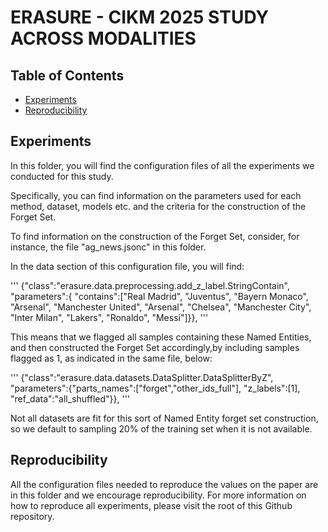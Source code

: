 # ERASURE - CIKM 2025 STUDY ACROSS MODALITIES



## Table of Contents
* [Experiments](#experiments)
* [Reproducibility](#reproducibility)

## Experiments

In this folder, you will find the configuration files of all the experiments we conducted for this study.

Specifically, you can find information on the parameters used for each method, dataset, models etc. and the criteria for the construction of the Forget Set.

To find information on the construction of the Forget Set, consider, for instance, the file "ag_news.jsonc" in this folder.

In the data section of this configuration file, you will find:

'''
{"class":"erasure.data.preprocessing.add_z_label.StringContain", "parameters":{
        "contains":["Real Madrid", "Juventus", "Bayern Monaco", "Arsenal", "Manchester United", "Arsenal", "Chelsea", "Manchester City", "Inter Milan", "Lakers", "Ronaldo", "Messi"]}},
'''

This means that we flagged all samples containing these Named Entities, and then constructed the Forget Set accordingly,by including samples flagged as 1, as indicated in the same file, below:

'''
    {"class":"erasure.data.datasets.DataSplitter.DataSplitterByZ", "parameters":{"parts_names":["forget","other_ids_full"], "z_labels":[1], "ref_data":"all_shuffled"}},
'''

Not all datasets are fit for this sort of Named Entity forget set construction, so we default to sampling 20% of the training set when it is not available.

## Reproducibility

All the configuration files needed to reproduce the values on the paper are in this folder and we encourage reproducibility. For more information on how to reproduce all experiments, please visit the root of this Github repository.

